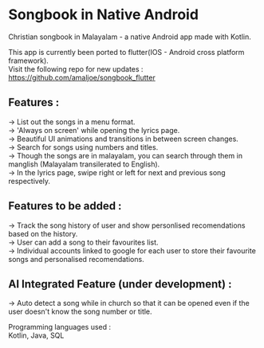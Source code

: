 # Songbook in Native Android
Christian songbook in Malayalam - a native Android app made with Kotlin.  

This app is currently been ported to flutter(IOS - Android cross platform framework).  
Visit the following repo for new updates :  
https://github.com/amaljoe/songbook_flutter  

## Features :  
-> List out the songs in a menu format.  
-> 'Always on screen' while opening the lyrics page.  
-> Beautiful UI animations and transitions in between screen changes.  
-> Search for songs using numbers and titles.  
-> Though the songs are in malayalam, you can search through them in manglish (Malayalam transilerated to English).  
-> In the lyrics page, swipe right or left for next and previous song respectively.  

## Features to be added :  
-> Track the song history of user and show personlised recomendations based on the history.  
-> User can add a song to their favourites list.  
-> Individual accounts linked to google for each user to store their favourite songs and personalised recomendations.  

## AI Integrated Feature (under development) :  
-> Auto detect a song while in church so that it can be opened even if the user doesn't know the song number or title.  

Programming languages used :  
Kotlin, Java, SQL  
